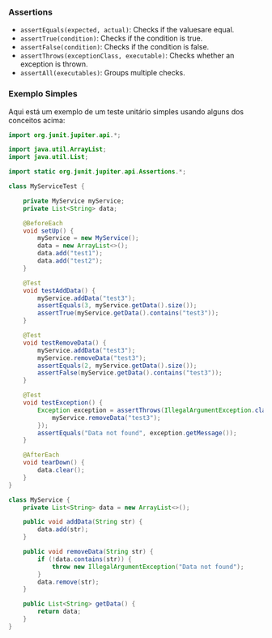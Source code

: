 ### Assertions
 - `assertEquals(expected, actual)`: Checks if the values ​​are equal.
 - `assertTrue(condition)`: Checks if the condition is true.
 - `assertFalse(condition)`: Checks if the condition is false.
 - `assertThrows(exceptionClass, executable)`: Checks whether an exception is thrown.
 - `assertAll(executables)`: Groups multiple checks.

### Exemplo Simples

Aqui está um exemplo de um teste unitário simples usando alguns dos conceitos acima:

```java
import org.junit.jupiter.api.*;

import java.util.ArrayList;
import java.util.List;

import static org.junit.jupiter.api.Assertions.*;

class MyServiceTest {

    private MyService myService;
    private List<String> data;

    @BeforeEach
    void setUp() {
        myService = new MyService();
        data = new ArrayList<>();
        data.add("test1");
        data.add("test2");
    }

    @Test
    void testAddData() {
        myService.addData("test3");
        assertEquals(3, myService.getData().size());
        assertTrue(myService.getData().contains("test3"));
    }

    @Test
    void testRemoveData() {
        myService.addData("test3");
        myService.removeData("test3");
        assertEquals(2, myService.getData().size());
        assertFalse(myService.getData().contains("test3"));
    }

    @Test
    void testException() {
        Exception exception = assertThrows(IllegalArgumentException.class, () -> {
            myService.removeData("test3");
        });
        assertEquals("Data not found", exception.getMessage());
    }

    @AfterEach
    void tearDown() {
        data.clear();
    }
}

class MyService {
    private List<String> data = new ArrayList<>();

    public void addData(String str) {
        data.add(str);
    }

    public void removeData(String str) {
        if (!data.contains(str)) {
            throw new IllegalArgumentException("Data not found");
        }
        data.remove(str);
    }

    public List<String> getData() {
        return data;
    }
}
```

